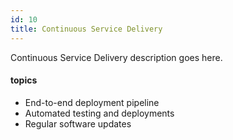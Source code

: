 ```yaml
---
id: 10
title: Continuous Service Delivery
---
```


Continuous Service Delivery description goes here.

#### topics
- End-to-end deployment pipeline
- Automated testing and deployments
- Regular software updates
